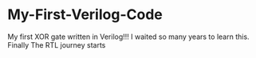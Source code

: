 # My-First-Verilog-Code
My first XOR gate written in Verilog!!! I waited so many years to learn this. Finally The RTL journey starts 
